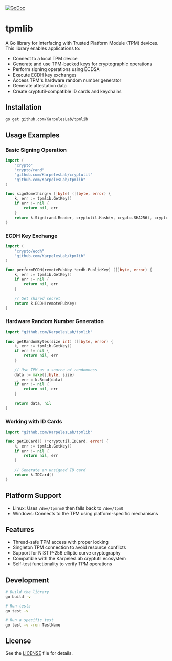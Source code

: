 [![GoDoc](https://godoc.org/github.com/KarpelesLab/tpmlib?status.svg)](https://godoc.org/github.com/KarpelesLab/tpmlib)

# tpmlib

A Go library for interfacing with Trusted Platform Module (TPM) devices. This library enables applications to:

- Connect to a local TPM device
- Generate and use TPM-backed keys for cryptographic operations
- Perform signing operations using ECDSA
- Execute ECDH key exchanges
- Access TPM's hardware random number generator
- Generate attestation data
- Create cryptutil-compatible ID cards and keychains

## Installation

```bash
go get github.com/KarpelesLab/tpmlib
```

## Usage Examples

### Basic Signing Operation

```go
import (
    "crypto"
    "crypto/rand"
    "github.com/KarpelesLab/cryptutil"
    "github.com/KarpelesLab/tpmlib"
)

func signSomething(v []byte) ([]byte, error) {
    k, err := tpmlib.GetKey()
    if err != nil {
        return nil, err
    }
    return k.Sign(rand.Reader, cryptutil.Hash(v, crypto.SHA256), crypto.SHA256)
}
```

### ECDH Key Exchange

```go
import (
    "crypto/ecdh"
    "github.com/KarpelesLab/tpmlib"
)

func performECDH(remotePubKey *ecdh.PublicKey) ([]byte, error) {
    k, err := tpmlib.GetKey()
    if err != nil {
        return nil, err
    }
    
    // Get shared secret
    return k.ECDH(remotePubKey)
}
```

### Hardware Random Number Generation

```go
import "github.com/KarpelesLab/tpmlib"

func getRandomBytes(size int) ([]byte, error) {
    k, err := tpmlib.GetKey()
    if err != nil {
        return nil, err
    }
    
    // Use TPM as a source of randomness
    data := make([]byte, size)
    _, err = k.Read(data)
    if err != nil {
        return nil, err
    }
    
    return data, nil
}
```

### Working with ID Cards

```go
import "github.com/KarpelesLab/tpmlib"

func getIDCard() (*cryptutil.IDCard, error) {
    k, err := tpmlib.GetKey()
    if err != nil {
        return nil, err
    }
    
    // Generate an unsigned ID card
    return k.IDCard()
}
```

## Platform Support

- Linux: Uses `/dev/tpmrm0` then falls back to `/dev/tpm0`
- Windows: Connects to the TPM using platform-specific mechanisms

## Features

- Thread-safe TPM access with proper locking
- Singleton TPM connection to avoid resource conflicts
- Support for NIST P-256 elliptic curve cryptography
- Compatible with the KarpelesLab cryptutil ecosystem
- Self-test functionality to verify TPM operations

## Development

```bash
# Build the library
go build -v

# Run tests
go test -v

# Run a specific test
go test -v -run TestName
```

## License

See the [LICENSE](LICENSE) file for details.